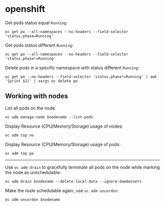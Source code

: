 # openshift


Get pods status equal `Running`:
```
oc get po --all-namespaces --no-headers --field-selector 'status.phase=Running'
```

Get pods status different `Running`:
```
oc get po --all-namespaces --no-headers --field-selector 'status.phase!=Running'
```

Delete pods in a specific namespace with status different `Running`:
```
oc get po --no-headers --field-selector 'status.phase!=Running' | awk '{print $1}' | xargs oc delete po
```

## Working with nodes

List all pods on the node:
```
oc adm manage-node $nodename --list-pods
```

Display Resource (CPU/Memory/Storage) usage of nodes:
```
oc adm top no
```

Display Resource (CPU/Memory/Storage) usage of pods:
```
oc adm top po
```
---------------------------------------------------------
Use `oc adm drain` to gracefully terminate all pods on the node while marking the node as unschedulable:
```
oc adm drain $nodename --delete-local-data --ignore-daemonsets
```
Make the node schedulable again, use `oc adm uncordon`:
```
oc adm uncordon $nodename
```
